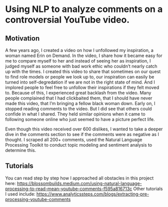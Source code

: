 # Using NLP to analyze comments on a controversial YouTube video.  

## Motivation
A few years ago, I created a video on how I unfollowed my inspiration, a woman named Erin on Demand. In the video, I share how it became easy for me to compare myself to her and instead of seeing her as inspiration, I judged myself as someone with bad work ethic who couldn’t nearly catch up with the times. I created this video to share that sometimes on our quest to find role models or people we look up to, our inspiration can easily be turned into self-degredation if we are not in the right state of mind. And I implored people to feel free to unfollow their inspirations if they felt moved to.
Because of this, I experienced great backlash from the video. Many people complained that I had clickbaited them, that I should have never made this video, that I’m bringing a fellow black woman down. Early on, I stopped reading comments to the video. 
But I did see that others could confide in what I shared. They held similar opinions when it came to following someone online who just seemed to have a picture perfect life. 

Even though this video received over 600 dislikes, I wanted to take a deeper dive in the comments section to see if the comments were as negative as I thought. I scraped all 200+ comments, used the Natural Language Processing Toolkit to conduct topic modeling and sentiment analysis to determine this. 


## Tutorials
You can read step by step how I approached all obstacles in this project here: https://blossombuilds.medium.com/using-natural-language-processing-to-read-mean-youtube-comments-f595a816713c
Other tutorials I used include:
https://www.analyticssteps.com/blogs/extracting-pre-processing-youtube-comments
